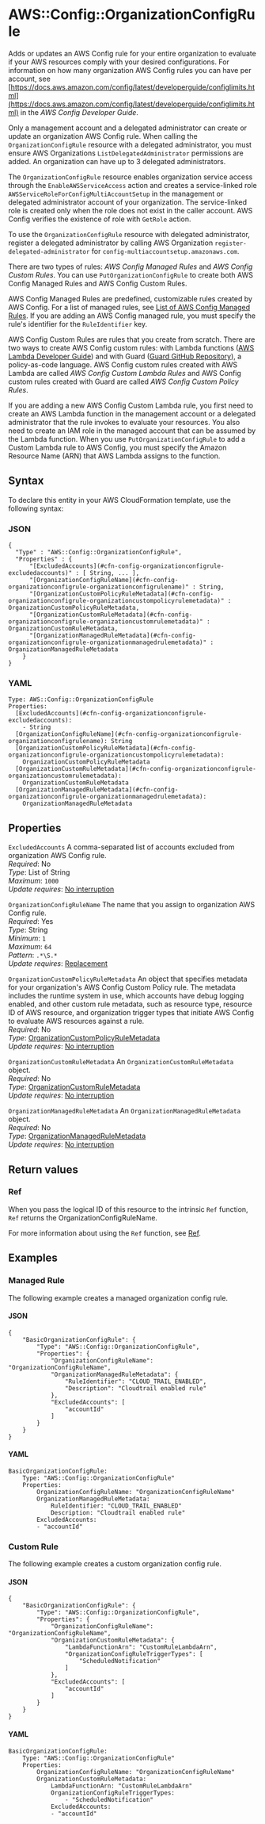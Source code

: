 # AWS::Config::OrganizationConfigRule<a name="aws-resource-config-organizationconfigrule"></a>

Adds or updates an AWS Config rule for your entire organization to evaluate if your AWS resources comply with your desired configurations\. For information on how many organization AWS Config rules you can have per account, see [https://docs.aws.amazon.com/config/latest/developerguide/configlimits.html](https://docs.aws.amazon.com/config/latest/developerguide/configlimits.html) in the _AWS Config Developer Guide_\.

Only a management account and a delegated administrator can create or update an organization AWS Config rule\. When calling the `OrganizationConfigRule` resource with a delegated administrator, you must ensure AWS Organizations `ListDelegatedAdministrator` permissions are added\. An organization can have up to 3 delegated administrators\.

The `OrganizationConfigRule` resource enables organization service access through the `EnableAWSServiceAccess` action and creates a service\-linked role `AWSServiceRoleForConfigMultiAccountSetup` in the management or delegated administrator account of your organization\. The service\-linked role is created only when the role does not exist in the caller account\. AWS Config verifies the existence of role with `GetRole` action\.

To use the `OrganizationConfigRule` resource with delegated administrator, register a delegated administrator by calling AWS Organization `register-delegated-administrator` for `config-multiaccountsetup.amazonaws.com`\.

There are two types of rules: _AWS Config Managed Rules_ and _AWS Config Custom Rules_\. You can use `PutOrganizationConfigRule` to create both AWS Config Managed Rules and AWS Config Custom Rules\.

AWS Config Managed Rules are predefined, customizable rules created by AWS Config\. For a list of managed rules, see [List of AWS Config Managed Rules](https://docs.aws.amazon.com/config/latest/developerguide/managed-rules-by-aws-config.html)\. If you are adding an AWS Config managed rule, you must specify the rule's identifier for the `RuleIdentifier` key\.

AWS Config Custom Rules are rules that you create from scratch\. There are two ways to create AWS Config custom rules: with Lambda functions \([AWS Lambda Developer Guide](https://docs.aws.amazon.com/config/latest/developerguide/gettingstarted-concepts.html#gettingstarted-concepts-function)\) and with Guard \([Guard GitHub Repository](https://github.com/aws-cloudformation/cloudformation-guard)\), a policy\-as\-code language\. AWS Config custom rules created with AWS Lambda are called _AWS Config Custom Lambda Rules_ and AWS Config custom rules created with Guard are called _AWS Config Custom Policy Rules_\.

If you are adding a new AWS Config Custom Lambda rule, you first need to create an AWS Lambda function in the management account or a delegated administrator that the rule invokes to evaluate your resources\. You also need to create an IAM role in the managed account that can be assumed by the Lambda function\. When you use `PutOrganizationConfigRule` to add a Custom Lambda rule to AWS Config, you must specify the Amazon Resource Name \(ARN\) that AWS Lambda assigns to the function\.

## Syntax<a name="aws-resource-config-organizationconfigrule-syntax"></a>

To declare this entity in your AWS CloudFormation template, use the following syntax:

### JSON<a name="aws-resource-config-organizationconfigrule-syntax.json"></a>

```
{
  "Type" : "AWS::Config::OrganizationConfigRule",
  "Properties" : {
      "[ExcludedAccounts](#cfn-config-organizationconfigrule-excludedaccounts)" : [ String, ... ],
      "[OrganizationConfigRuleName](#cfn-config-organizationconfigrule-organizationconfigrulename)" : String,
      "[OrganizationCustomPolicyRuleMetadata](#cfn-config-organizationconfigrule-organizationcustompolicyrulemetadata)" : OrganizationCustomPolicyRuleMetadata,
      "[OrganizationCustomRuleMetadata](#cfn-config-organizationconfigrule-organizationcustomrulemetadata)" : OrganizationCustomRuleMetadata,
      "[OrganizationManagedRuleMetadata](#cfn-config-organizationconfigrule-organizationmanagedrulemetadata)" : OrganizationManagedRuleMetadata
    }
}
```

### YAML<a name="aws-resource-config-organizationconfigrule-syntax.yaml"></a>

```
Type: AWS::Config::OrganizationConfigRule
Properties:
  [ExcludedAccounts](#cfn-config-organizationconfigrule-excludedaccounts):
    - String
  [OrganizationConfigRuleName](#cfn-config-organizationconfigrule-organizationconfigrulename): String
  [OrganizationCustomPolicyRuleMetadata](#cfn-config-organizationconfigrule-organizationcustompolicyrulemetadata):
    OrganizationCustomPolicyRuleMetadata
  [OrganizationCustomRuleMetadata](#cfn-config-organizationconfigrule-organizationcustomrulemetadata):
    OrganizationCustomRuleMetadata
  [OrganizationManagedRuleMetadata](#cfn-config-organizationconfigrule-organizationmanagedrulemetadata):
    OrganizationManagedRuleMetadata
```

## Properties<a name="aws-resource-config-organizationconfigrule-properties"></a>

`ExcludedAccounts` <a name="cfn-config-organizationconfigrule-excludedaccounts"></a>
A comma\-separated list of accounts excluded from organization AWS Config rule\.  
_Required_: No  
_Type_: List of String  
_Maximum_: `1000`  
_Update requires_: [No interruption](https://docs.aws.amazon.com/AWSCloudFormation/latest/UserGuide/using-cfn-updating-stacks-update-behaviors.html#update-no-interrupt)

`OrganizationConfigRuleName` <a name="cfn-config-organizationconfigrule-organizationconfigrulename"></a>
The name that you assign to organization AWS Config rule\.  
_Required_: Yes  
_Type_: String  
_Minimum_: `1`  
_Maximum_: `64`  
_Pattern_: `.*\S.*`  
_Update requires_: [Replacement](https://docs.aws.amazon.com/AWSCloudFormation/latest/UserGuide/using-cfn-updating-stacks-update-behaviors.html#update-replacement)

`OrganizationCustomPolicyRuleMetadata` <a name="cfn-config-organizationconfigrule-organizationcustompolicyrulemetadata"></a>
An object that specifies metadata for your organization's AWS Config Custom Policy rule\. The metadata includes the runtime system in use, which accounts have debug logging enabled, and other custom rule metadata, such as resource type, resource ID of AWS resource, and organization trigger types that initiate AWS Config to evaluate AWS resources against a rule\.  
_Required_: No  
_Type_: [OrganizationCustomPolicyRuleMetadata](aws-properties-config-organizationconfigrule-organizationcustompolicyrulemetadata.md)  
_Update requires_: [No interruption](https://docs.aws.amazon.com/AWSCloudFormation/latest/UserGuide/using-cfn-updating-stacks-update-behaviors.html#update-no-interrupt)

`OrganizationCustomRuleMetadata` <a name="cfn-config-organizationconfigrule-organizationcustomrulemetadata"></a>
An `OrganizationCustomRuleMetadata` object\.  
_Required_: No  
_Type_: [OrganizationCustomRuleMetadata](aws-properties-config-organizationconfigrule-organizationcustomrulemetadata.md)  
_Update requires_: [No interruption](https://docs.aws.amazon.com/AWSCloudFormation/latest/UserGuide/using-cfn-updating-stacks-update-behaviors.html#update-no-interrupt)

`OrganizationManagedRuleMetadata` <a name="cfn-config-organizationconfigrule-organizationmanagedrulemetadata"></a>
An `OrganizationManagedRuleMetadata` object\.  
_Required_: No  
_Type_: [OrganizationManagedRuleMetadata](aws-properties-config-organizationconfigrule-organizationmanagedrulemetadata.md)  
_Update requires_: [No interruption](https://docs.aws.amazon.com/AWSCloudFormation/latest/UserGuide/using-cfn-updating-stacks-update-behaviors.html#update-no-interrupt)

## Return values<a name="aws-resource-config-organizationconfigrule-return-values"></a>

### Ref<a name="aws-resource-config-organizationconfigrule-return-values-ref"></a>

When you pass the logical ID of this resource to the intrinsic `Ref` function, `Ref` returns the OrganizationConfigRuleName\.

For more information about using the `Ref` function, see [Ref](https://docs.aws.amazon.com/AWSCloudFormation/latest/UserGuide/intrinsic-function-reference-ref.html)\.

## Examples<a name="aws-resource-config-organizationconfigrule--examples"></a>

### Managed Rule<a name="aws-resource-config-organizationconfigrule--examples--Managed_Rule"></a>

The following example creates a managed organization config rule\.

#### JSON<a name="aws-resource-config-organizationconfigrule--examples--Managed_Rule--json"></a>

```
{
    "BasicOrganizationConfigRule": {
        "Type": "AWS::Config::OrganizationConfigRule",
        "Properties": {
            "OrganizationConfigRuleName": "OrganizationConfigRuleName",
            "OrganizationManagedRuleMetadata": {
                "RuleIdentifier": "CLOUD_TRAIL_ENABLED",
                "Description": "Cloudtrail enabled rule"
            },
            "ExcludedAccounts": [
                "accountId"
            ]
        }
    }
}
```

#### YAML<a name="aws-resource-config-organizationconfigrule--examples--Managed_Rule--yaml"></a>

```
BasicOrganizationConfigRule:
    Type: "AWS::Config::OrganizationConfigRule"
    Properties:
        OrganizationConfigRuleName: "OrganizationConfigRuleName"
        OrganizationManagedRuleMetadata:
            RuleIdentifier: "CLOUD_TRAIL_ENABLED"
            Description: "Cloudtrail enabled rule"
        ExcludedAccounts:
        - "accountId"
```

### Custom Rule<a name="aws-resource-config-organizationconfigrule--examples--Custom_Rule"></a>

The following example creates a custom organization config rule\.

#### JSON<a name="aws-resource-config-organizationconfigrule--examples--Custom_Rule--json"></a>

```
{
    "BasicOrganizationConfigRule": {
        "Type": "AWS::Config::OrganizationConfigRule",
        "Properties": {
            "OrganizationConfigRuleName": "OrganizationConfigRuleName",
            "OrganizationCustomRuleMetadata": {
                "LambdaFunctionArn": "CustomRuleLambdaArn",
                "OrganizationConfigRuleTriggerTypes": [
                    "ScheduledNotification"
                ]
            },
            "ExcludedAccounts": [
                "accountId"
            ]
        }
    }
}
```

#### YAML<a name="aws-resource-config-organizationconfigrule--examples--Custom_Rule--yaml"></a>

```
BasicOrganizationConfigRule:
    Type: "AWS::Config::OrganizationConfigRule"
    Properties:
        OrganizationConfigRuleName: "OrganizationConfigRuleName"
        OrganizationCustomRuleMetadata:
            LambdaFunctionArn: "CustomRuleLambdaArn"
            OrganizationConfigRuleTriggerTypes:
                - "ScheduledNotification"
            ExcludedAccounts:
            - "accountId"
```

